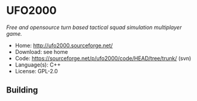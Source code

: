 # UFO2000

_Free and opensource turn based tactical squad simulation multiplayer game._

- Home: http://ufo2000.sourceforge.net/
- Download: see home
- Code: https://sourceforge.net/p/ufo2000/code/HEAD/tree/trunk/ (svn)
- Language(s): C++
- License: GPL-2.0

## Building

